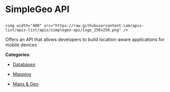 # SimpleGeo API<p align="center">
    <img width="400" src="https://raw.githubusercontent.com/apis-list/apis-list/apis/simplegeo-api/logo_256x256.png" />
</p>

Offers an API that allows developers to build location-aware applications for mobile devices

**Categories**:

- [Databases](https://github/apis-list/apis-list#databases)

- [Mapping](https://github/apis-list/apis-list#mapping)

- [Maps & Geo](https://github/apis-list/apis-list#maps-and-geo)



